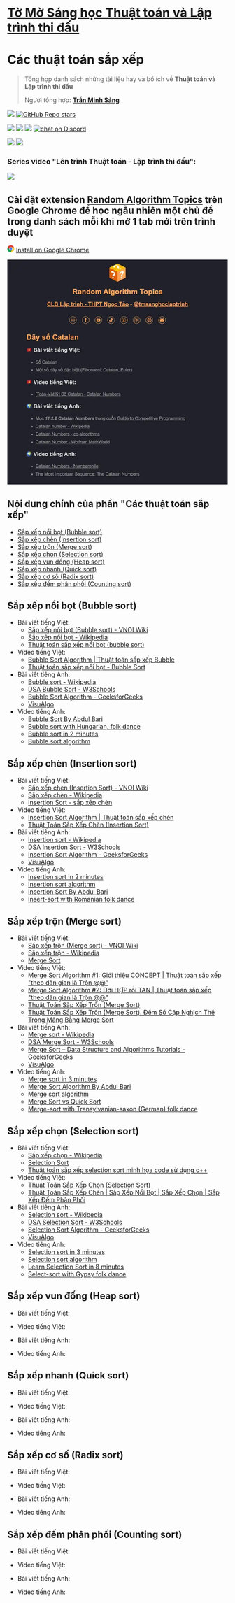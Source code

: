 # [Tờ Mờ Sáng học Thuật toán và Lập trình thi đấu](/README.md)

# Các thuật toán sắp xếp

> Tổng hợp danh sách những tài liệu hay và bổ ích về **Thuật toán và Lập trình thi đấu**
> 
> Người tổng hợp: **[Trần Minh Sáng](https://www.facebook.com/sangtran.04/)**

<p align="left">
  <a href="#"><img src="https://img.shields.io/endpoint?url=https%3A%2F%2Fhits.dwyl.com%2Ftmsanghoclaptrinh%2Ftmsang-hoc-thuat-toan.json&label=visitors&color=blue"></a>
  <a href="#"><img alt="GitHub Repo stars" src="https://img.shields.io/github/stars/tmsanghoclaptrinh/tmsang-hoc-thuat-toan"></a>
</p>
<p align="left">
  <a href="https://github.com/tmsanghoclaptrinh"><img src="https://img.shields.io/badge/author-tmsanghoclaptrinh-41454A?logo=github&labelColor=grey"></a>
  <a href="https://facebook.com/clb.it.ngoctao"><img src="https://img.shields.io/badge/facebook-clb.it.ngoctao-41454A?logo=facebook&logoColor=white&labelColor=blue"></a>
  <a href="https://www.youtube.com/@tmsanghoclaptrinh"><img src="https://img.shields.io/badge/youtube-tmsanghoclaptrinh-41454A?logo=youtube&logoColor=white&labelColor=red"></a>
  <a href="https://discord.gg/ajXr5kRKkk"><img src="https://img.shields.io/discord/994125923819458590?logo=discord&logoColor=white&labelColor=5865F2&color=green" alt="chat on Discord"></a>
</p>
<p align="left">
  <a href="https://tmsanghoclaptrinh.com"><img src="https://img.shields.io/badge/blog-tmsanghoclaptrinh.com-white"></a>
  <a href="https://dev.to/tmsanghoclaptrinh"><img src="https://img.shields.io/badge/dev.to-tmsanghoclaptrinh-white"></a>
</p>

### Series video "Lên trình Thuật toán - Lập trình thi đấu": 

[![](https://markdown-videos-api.jorgenkh.no/youtube/AgwnOQbJVvU)](https://www.youtube.com/watch?v=AgwnOQbJVvU&list=PLqfkD788zZGCjhbJsmyhInVAhHBSV8Gqg&index=1)

## Cài đặt extension [Random Algorithm Topics](https://chromewebstore.google.com/detail/random-algorithm-topics/cfbnefdpfhohjhehglbjkchobnaknbkm) trên Google Chrome để học ngẫu nhiên một chủ đề trong danh sách mỗi khi mở 1 tab mới trên trình duyệt

<img src="../media/chrome_logo.png" height=16/> [Install on Google Chrome](https://chromewebstore.google.com/detail/random-algorithm-topics/cfbnefdpfhohjhehglbjkchobnaknbkm)

<img src="../media/screenshot.jpeg" alt="Extension Random Algorithm Topics screenshot">

## Nội dung chính của phần "Các thuật toán sắp xếp"

- [Sắp xếp nổi bọt (Bubble sort)](#sắp-xếp-nổi-bọt-bubble-sort)
- [Sắp xếp chèn (Insertion sort)](#sắp-xếp-chèn-insertion-sort)
- [Sắp xếp trộn (Merge sort)](#sắp-xếp-trộn-merge-sort)
- [Sắp xếp chọn (Selection sort)](#sắp-xếp-chọn-selection-sort)
- [Sắp xếp vun đống (Heap sort)](#sắp-xếp-vun-đống-heap-sort)
- [Sắp xếp nhanh (Quick sort)](#sắp-xếp-nhanh-quick-sort)
- [Sắp xếp cơ số (Radix sort)](#sắp-xếp-cơ-số-radix-sort)
- [Sắp xếp đếm phân phối (Counting sort)](#sắp-xếp-đếm-phân-phối-counting-sort)

## Sắp xếp nổi bọt (Bubble sort)

- Bài viết tiếng Việt:
    - [Sắp xếp nổi bọt (Bubble sort) - VNOI Wiki](https://wiki.vnoi.info/algo/basic/sorting#s%E1%BA%AFp-x%E1%BA%BFp-n%E1%BB%95i-b%E1%BB%8Dt-bubble-sort)
    - [Sắp xếp nổi bọt - Wikipedia](https://vi.wikipedia.org/wiki/S%E1%BA%AFp_x%E1%BA%BFp_n%E1%BB%95i_b%E1%BB%8Dt)
    - [Thuật toán sắp xếp nổi bọt (bubble sort)](https://viblo.asia/p/thuat-toan-sap-xep-noi-bot-bubble-sort-m68Z0exQlkG)
- Video tiếng Việt:
    - [Bubble Sort Algorithm | Thuật toán sắp xếp Bubble](https://www.youtube.com/watch?v=KsbdeXLau08)
    - [Thuật toán sắp xếp nổi bọt - Bubble Sort](https://www.youtube.com/watch?v=R06eV02zg6A)
- Bài viết tiếng Anh:
    - [Bubble sort - Wikipedia](https://en.wikipedia.org/wiki/Bubble_sort)
    - [DSA Bubble Sort - W3Schools](https://www.w3schools.com/dsa/dsa_algo_bubblesort.php)
    - [Bubble Sort Algorithm - GeeksforGeeks](https://www.geeksforgeeks.org/bubble-sort-algorithm/)
    - [VisuAlgo](https://visualgo.net/en/sorting?slide=1)
- Video tiếng Anh:
    - [Bubble Sort By Abdul Bari](https://www.youtube.com/watch?v=p__ETf2CKY4)
    - [Bubble sort with Hungarian, folk dance](https://www.youtube.com/watch?v=Iv3vgjM8Pv4)
    - [Bubble sort in 2 minutes](https://www.youtube.com/watch?v=xli_FI7CuzA)
    - [Bubble sort algorithm](https://www.youtube.com/watch?v=Jdtq5uKz-w4)

## Sắp xếp chèn (Insertion sort)

- Bài viết tiếng Việt:
  - [Sắp xếp chèn (Insertion Sort) - VNOI Wiki](https://wiki.vnoi.info/algo/basic/sorting#s%E1%BA%AFp-x%E1%BA%BFp-ch%C3%A8n-insertion-sort)
  - [Sắp xếp chèn - Wikipedia](https://vi.wikipedia.org/wiki/S%E1%BA%AFp_x%E1%BA%BFp_ch%C3%A8n)
  - [Insertion Sort - sắp xếp chèn](https://viblo.asia/p/sap-xep-chen-sap-xep-chon-va-sap-xep-tron-Do754zX4ZM6#_ii-insertion-sort---sap-xep-chen-1)
- Video tiếng Việt:
  - [Insertion Sort Algorithm | Thuật toán sắp xếp chèn](https://www.youtube.com/watch?v=IWT-Uoz_Sb8)
  - [Thuật Toán Sắp Xếp Chèn (Insertion Sort)](https://www.youtube.com/watch?v=R5IcI6Ni8IY)
- Bài viết tiếng Anh:
  - [Insertion sort - Wikipedia](https://en.wikipedia.org/wiki/Insertion_sort)
  - [DSA Insertion Sort - W3Schools](https://www.w3schools.com/dsa/dsa_algo_insertionsort.php)
  - [Insertion Sort Algorithm - GeeksforGeeks](https://www.geeksforgeeks.org/insertion-sort-algorithm/)
  - [VisuAlgo](https://visualgo.net/en/sorting?slide=9)
- Video tiếng Anh:
  - [Insertion sort in 2 minutes](https://www.youtube.com/watch?v=JU767SDMDvA)
  - [Insertion sort algorithm](https://www.youtube.com/watch?v=i-SKeOcBwko)
  - [Insertion Sort By Abdul Bari](https://www.youtube.com/watch?v=oTICKmJhLXI)
  - [Insert-sort with Romanian folk dance](https://www.youtube.com/watch?v=EdIKIf9mHk0)

## Sắp xếp trộn (Merge sort)

- Bài viết tiếng Việt:
  - [Sắp xếp trộn (Merge sort) - VNOI Wiki](https://wiki.vnoi.info/algo/basic/sorting#s%E1%BA%AFp-x%E1%BA%BFp-tr%E1%BB%99n-merge-sort)
  - [Sắp xếp trộn - Wikipedia](https://vi.wikipedia.org/wiki/S%E1%BA%AFp_x%E1%BA%BFp_tr%E1%BB%99n)
  - [Merge Sort](https://viblo.asia/p/merge-sort-38X4ENAoJN2)
- Video tiếng Việt:
  - [Merge Sort Algorithm #1: Giới thiệu CONCEPT | Thuật toán sắp xếp "theo dân gian là Trộn @@"](https://www.youtube.com/watch?v=f2nTwlZiuMI)
  - [Merge Sort Algorithm #2: Đời HỢP rồi TAN | Thuật toán sắp xếp "theo dân gian là Trộn @@"](https://www.youtube.com/watch?v=Pq5y-MzBdWs)
  - [Thuật Toán Sắp Xếp Trộn (Merge Sort)](https://www.youtube.com/watch?v=EvmFg_wZMD8)
  - [Thuật Toán Sắp Xếp Trộn (Merge Sort). Đếm Số Cặp Nghịch Thế Trong Mảng Bằng Merge Sort](https://www.youtube.com/watch?v=hTHO1Mprj8g)
- Bài viết tiếng Anh:
  - [Merge sort - Wikipedia](https://en.wikipedia.org/wiki/Merge_sort)
  - [DSA Merge Sort - W3Schools](https://www.w3schools.com/dsa/dsa_algo_mergesort.php)
  - [Merge Sort – Data Structure and Algorithms Tutorials - GeeksforGeeks](https://www.geeksforgeeks.org/merge-sort/)
  - [VisuAlgo](https://visualgo.net/en/sorting?slide=11)
- Video tiếng Anh:
  - [Merge sort in 3 minutes](https://www.youtube.com/watch?v=4VqmGXwpLqc)
  - [Merge Sort Algorithm By Abdul Bari](https://www.youtube.com/watch?v=mB5HXBb_HY8)
  - [Merge sort algorithm](https://www.youtube.com/watch?v=TzeBrDU-JaY)
  - [Merge Sort vs Quick Sort](https://www.youtube.com/watch?v=es2T6KY45cA)
  - [Merge-sort with Transylvanian-saxon (German) folk dance](https://www.youtube.com/watch?v=dENca26N6V4)

## Sắp xếp chọn (Selection sort)

- Bài viết tiếng Việt:
  - [Sắp xếp chọn - Wikipedia](https://vi.wikipedia.org/wiki/S%E1%BA%AFp_x%E1%BA%BFp_ch%E1%BB%8Dn)
  - [Selection Sort](https://viblo.asia/p/selection-sort-AZoJjXG7VY7)
  - [Thuật toán sắp xếp selection sort minh họa code sử dụng c++](https://blog.luyencode.net/thuat-toan-sap-xep-selection-sort/)
- Video tiếng Việt:
  - [Thuật Toán Sắp Xếp Chọn (Selection Sort)](https://www.youtube.com/watch?v=XnwIziGYOFY)
  - [Thuật Toán Sắp Xếp Chèn | Sắp Xếp Nổi Bọt | Sắp Xếp Chọn | Sắp Xếp Đếm Phân Phối](https://www.youtube.com/watch?v=FllEXZV1Z58)
- Bài viết tiếng Anh:
  - [Selection sort - Wikipedia](https://en.wikipedia.org/wiki/Selection_sort)
  - [DSA Selection Sort - W3Schools](https://www.w3schools.com/dsa/dsa_algo_selectionsort.php)
  - [Selection Sort Algorithm - GeeksforGeeks](https://www.geeksforgeeks.org/selection-sort-algorithm-2/)
  - [VisuAlgo](https://visualgo.net/en/sorting?slide=8)
- Video tiếng Anh:
  - [Selection sort in 3 minutes](https://www.youtube.com/watch?v=g-PGLbMth_g)
  - [Selection sort algorithm](https://www.youtube.com/watch?v=GUDLRan2DWM)
  - [Learn Selection Sort in 8 minutes](https://www.youtube.com/watch?v=EwjnF7rFLns)
  - [Select-sort with Gypsy folk dance](https://www.youtube.com/watch?v=0-W8OEwLebQ)

## Sắp xếp vun đống (Heap sort)

- Bài viết tiếng Việt:

- Video tiếng Việt:

- Bài viết tiếng Anh:

- Video tiếng Anh:

## Sắp xếp nhanh (Quick sort)

- Bài viết tiếng Việt:

- Video tiếng Việt:

- Bài viết tiếng Anh:

- Video tiếng Anh:

## Sắp xếp cơ số (Radix sort)

- Bài viết tiếng Việt:

- Video tiếng Việt:

- Bài viết tiếng Anh:

- Video tiếng Anh:

## Sắp xếp đếm phân phối (Counting sort)

- Bài viết tiếng Việt:

- Video tiếng Việt:

- Bài viết tiếng Anh:

- Video tiếng Anh: